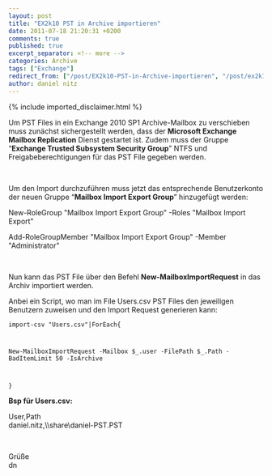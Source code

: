 ```yaml
---
layout: post
title: "EX2k10 PST in Archive importieren"
date: 2011-07-18 21:20:31 +0200
comments: true
published: true
excerpt_separator: <!-- more -->
categories: Archive
tags: ["Exchange"]
redirect_from: ["/post/EX2k10-PST-in-Archive-importieren", "/post/ex2k10-pst-in-archive-importieren"]
author: daniel nitz
---
```

<!-- more -->
{% include imported_disclaimer.html %}
<p>Um PST Files in ein Exchange 2010 SP1 Archive-Mailbox zu verschieben muss zunächst sichergestellt werden, dass der <strong>Microsoft Exchange Mailbox Replication</strong> Dienst gestartet ist. Zudem muss der Gruppe “<strong>Exchange Trusted Subsystem Security Group</strong>” NTFS und Freigabeberechtigungen für das PST File gegeben werden.</p>  <p>&#160;</p>  <p>Um den Import durchzuführen muss jetzt das entsprechende Benutzerkonto der neuen Gruppe “<strong>Mailbox Import Export Group</strong>” hinzugefügt werden:</p>  <p>New-RoleGroup &quot;Mailbox Import Export Group&quot; -Roles &quot;Mailbox Import Export&quot;</p>  <p>Add-RoleGroupMember &quot;Mailbox Import Export Group&quot; -Member &quot;Administrator&quot;</p>  <p>&#160;</p>  <p>Nun kann das PST File über den Befehl <strong>New-MailboxImportRequest</strong> in das Archiv importiert werden. </p>  <p>Anbei ein Script, wo man im File Users.csv PST Files den jeweiligen Benutzern zuweisen und den Import Request generieren kann:</p>  <p><code>import-csv &quot;Users.csv&quot;|ForEach{</p>    <p>New-MailboxImportRequest -Mailbox $_.user -FilePath $_.Path -BadItemLimit 50 -IsArchive</p>    <p>}</code></p>  <p><strong>Bsp für Users.csv:</strong></p>  <p>User,Path   <br />daniel.nitz,\\share\daniel-PST.PST</p>  <p>&#160;</p>  <p>Grüße   <br />dn</td></tr></p>
